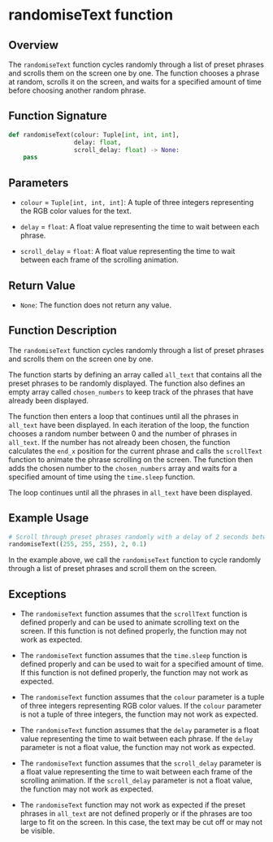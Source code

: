 # randomiseText function

## Overview

The `randomiseText` function cycles randomly through a list of preset phrases and scrolls them on the screen one by one. The function chooses a phrase at random, scrolls it on the screen, and waits for a specified amount of time before choosing another random phrase.

## Function Signature

```py
def randomiseText(colour: Tuple[int, int, int],
                  delay: float,
                  scroll_delay: float) -> None:
    pass
```

## Parameters

- `colour` = `Tuple[int, int, int]`: A tuple of three integers representing the RGB color values for the text.

- `delay` = `float`: A float value representing the time to wait between each phrase.

- `scroll_delay` = `float`: A float value representing the time to wait between each frame of the scrolling animation.

## Return Value

- `None`: The function does not return any value.

## Function Description

The `randomiseText` function cycles randomly through a list of preset phrases and scrolls them on the screen one by one.

The function starts by defining an array called `all_text` that contains all the preset phrases to be randomly displayed. The function also defines an empty array called `chosen_numbers` to keep track of the phrases that have already been displayed.

The function then enters a loop that continues until all the phrases in `all_text` have been displayed. In each iteration of the loop, the function chooses a random number between 0 and the number of phrases in `all_text`. If the number has not already been chosen, the function calculates the `end_x` position for the current phrase and calls the `scrollText` function to animate the phrase scrolling on the screen. The function then adds the chosen number to the `chosen_numbers` array and waits for a specified amount of time using the `time.sleep` function.

The loop continues until all the phrases in `all_text` have been displayed.

## Example Usage

```py
# Scroll through preset phrases randomly with a delay of 2 seconds between each phrase and 0.1 seconds between each frame of the scrolling animation
randomiseText((255, 255, 255), 2, 0.1)
```

In the example above, we call the `randomiseText` function to cycle randomly through a list of preset phrases and scroll them on the screen.

## Exceptions

- The `randomiseText` function assumes that the `scrollText` function is defined properly and can be used to animate scrolling text on the screen. If this function is not defined properly, the function may not work as expected.

- The `randomiseText` function assumes that the `time.sleep` function is defined properly and can be used to wait for a specified amount of time. If this function is not defined properly, the function may not work as expected.

- The `randomiseText` function assumes that the `colour` parameter is a tuple of three integers representing RGB color values. If the `colour` parameter is not a tuple of three integers, the function may not work as expected.

- The `randomiseText` function assumes that the `delay` parameter is a float value representing the time to wait between each phrase. If the `delay` parameter is not a float value, the function may not work as expected.

- The `randomiseText` function assumes that the `scroll_delay` parameter is a float value representing the time to wait between each frame of the scrolling animation. If the `scroll_delay` parameter is not a float value, the function may not work as expected.

- The `randomiseText` function may not work as expected if the preset phrases in `all_text` are not defined properly or if the phrases are too large to fit on the screen. In this case, the text may be cut off or may not be visible.
